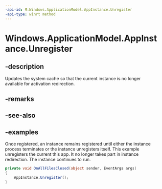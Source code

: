 ```yaml
---
-api-id: M:Windows.ApplicationModel.AppInstance.Unregister
-api-type: winrt method
---
```


<!-- Method syntax.
public void AppInstance.Unregister()
-->

# Windows.ApplicationModel.AppInstance.Unregister

## -description
Updates the system cache so that the current instance is no longer available for activation redirection. 

## -remarks

## -see-also

## -examples
Once registered, an instance remains registered until either the instance process terminates or the instance unregisters itself.
This example unregisters the current this app. 
It no longer takes part in instance redirection.
The instance continues to run. 

```csharp
private void OnAllFilesClosed(object sender, EventArgs args)
{
    AppInstance.Unregister();
}

```

